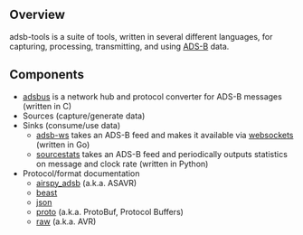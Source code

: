 ## Overview

adsb-tools is a suite of tools, written in several different languages, for capturing, processing, transmitting, and using [ADS-B](https://en.wikipedia.org/wiki/Automatic_dependent_surveillance_%E2%80%93_broadcast) data.


## Components

* [adsbus](adsbus/) is a network hub and protocol converter for ADS-B messages (written in C)
* Sources (capture/generate data)
* Sinks (consume/use data)
	* [adsb-ws](sinks/adsb-ws/) takes an ADS-B feed and makes it available via [websockets](https://en.wikipedia.org/wiki/WebSocket) (written in Go)
	* [sourcestats](sinks/sourcestats/) takes an ADS-B feed and periodically outputs statistics on message and clock rate (written in Python)
* Protocol/format documentation
	* [airspy_adsb](protocols/airspy_adsb.md) (a.k.a. ASAVR)
	* [beast](protocols/beast.md)
	* [json](protocols/json.md)
	* [proto](protocols/proto.md) (a.k.a. ProtoBuf, Protocol Buffers)
	* [raw](protocols/raw.md) (a.k.a. AVR)
